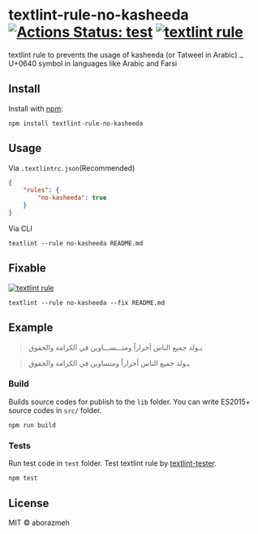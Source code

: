 # textlint-rule-no-kasheeda [![Actions Status: test](https://github.com/aborazmeh/textlint-rule-no-kasheeda/workflows/test/badge.svg)](https://github.com/aborazmeh/textlint-rule-no-kasheeda/actions?query=workflow%3A"test") [![textlint rule](https://img.shields.io/badge/textlint-fixable-green.svg?style=social)](https://textlint.github.io/)

textlint rule to prevents the usage of kasheeda (or Tatweel in Arabic) `ـ` U+0640 symbol in languages like Arabic and Farsi

## Install

Install with [npm](https://www.npmjs.com/):

    npm install textlint-rule-no-kasheeda

## Usage

Via `.textlintrc.json`(Recommended)

```json
{
    "rules": {
        "no-kasheeda": true
    }
}
```

Via CLI

```
textlint --rule no-kasheeda README.md
```

## Fixable

[![textlint rule](https://img.shields.io/badge/textlint-fixable-green.svg?style=social)](https://textlint.github.io/) 

```
textlint --rule no-kasheeda --fix README.md
```


## Example

> يـولد جميع الناس أحراراً ومتـــســـاوين في الكرامة والحقوق

> يـولد جميع الناس أحراراً ومتساوين في الكرامة والحقوق

### Build

Builds source codes for publish to the `lib` folder.
You can write ES2015+ source codes in `src/` folder.

    npm run build

### Tests

Run test code in `test` folder.
Test textlint rule by [textlint-tester](https://github.com/textlint/textlint-tester).

    npm test

## License

MIT © aborazmeh
